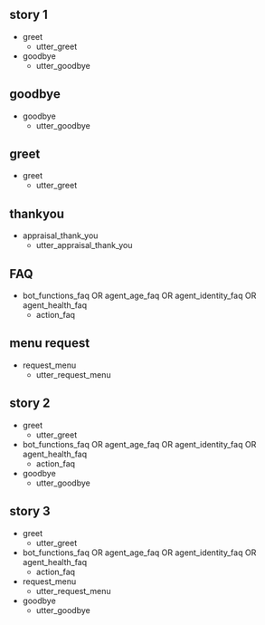 ## story 1
* greet
  - utter_greet
* goodbye
  - utter_goodbye

## goodbye
* goodbye
  - utter_goodbye

## greet
* greet
  - utter_greet

## thankyou
* appraisal_thank_you
    - utter_appraisal_thank_you

## FAQ
* bot_functions_faq OR agent_age_faq OR agent_identity_faq OR agent_health_faq
    - action_faq

## menu request
* request_menu
    - utter_request_menu

## story 2
* greet
    - utter_greet
* bot_functions_faq OR agent_age_faq OR agent_identity_faq OR agent_health_faq
    - action_faq
* goodbye
    - utter_goodbye

## story 3
* greet
    - utter_greet
* bot_functions_faq OR agent_age_faq OR agent_identity_faq OR agent_health_faq
    - action_faq
* request_menu
    - utter_request_menu
* goodbye
    - utter_goodbye

